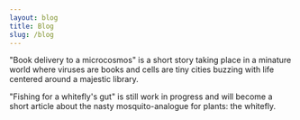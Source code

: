 ```yaml
---
layout: blog
title: Blog
slug: /blog
---
```


"Book delivery to a microcosmos" is a short story taking place in a minature world where viruses are books and cells are tiny cities buzzing with life centered around a majestic library. 

"Fishing for a whitefly's gut" is still work in progress and will become a short article about the nasty mosquito-analogue for plants: the whitefly. 

<br />
